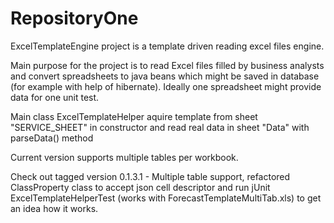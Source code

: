 RepositoryOne
=============
ExcelTemplateEngine project is a template driven reading excel files engine.

Main purpose for the project is to read Excel files filled by business analysts and convert spreadsheets to java beans which might be saved in database (for example with help of hibernate). Ideally one spreadsheet might provide data for one unit test.

Main class ExcelTemplateHelper aquire template from sheet "SERVICE_SHEET" in constructor and read real data in sheet "Data" with parseData() method

Current version supports multiple tables per workbook.

Check out tagged version 0.1.3.1 - Multiple table support, refactored ClassProperty class to accept json cell descriptor
and run jUnit ExcelTemplateHelperTest (works with ForecastTemplateMultiTab.xls) to get an idea how it works. 
